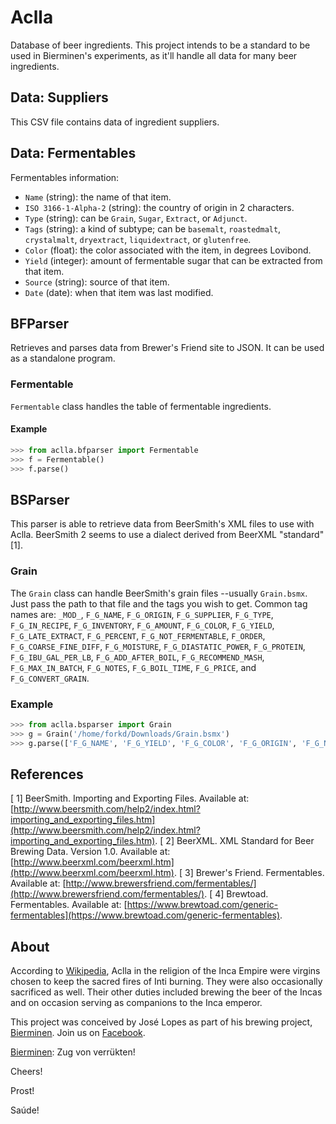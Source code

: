 # Aclla
Database of beer ingredients.  This project intends to be a standard to be used in Bierminen's experiments, as it'll handle all data for many beer ingredients.


## Data: Suppliers
This CSV file contains data of ingredient suppliers.


## Data: Fermentables
Fermentables information:

* `Name` (string): the name of that item.
* `ISO 3166-1-Alpha-2` (string): the country of origin in 2 characters.
* `Type` (string): can be `Grain`, `Sugar`, `Extract`, or `Adjunct`.
* `Tags` (string): a kind of subtype; can be `basemalt`, `roastedmalt`, `crystalmalt`, `dryextract`, `liquidextract`, or `glutenfree`.
* `Color` (float): the color associated with the item, in degrees Lovibond.
* `Yield` (integer): amount of fermentable sugar that can be extracted from that item.
* `Source` (string): source of that item.
* `Date` (date): when that item was last modified.


## BFParser
Retrieves and parses data from Brewer's Friend site to JSON.  It can be used as a standalone program.

### Fermentable
`Fermentable` class handles the table of fermentable ingredients.

#### Example
```python
>>> from aclla.bfparser import Fermentable
>>> f = Fermentable()
>>> f.parse()
```


## BSParser
This parser is able to retrieve data from BeerSmith's XML files to use with Aclla.  BeerSmith 2 seems to use a dialect derived from BeerXML "standard" [1].

### Grain
The `Grain` class can handle BeerSmith's grain files --usually `Grain.bsmx`.  Just pass the path to that file and the tags you wish to get.  Common tag names are: `_MOD_`, `F_G_NAME`, `F_G_ORIGIN`, `F_G_SUPPLIER`, `F_G_TYPE`, `F_G_IN_RECIPE`, `F_G_INVENTORY`, `F_G_AMOUNT`, `F_G_COLOR`, `F_G_YIELD`, `F_G_LATE_EXTRACT`, `F_G_PERCENT`, `F_G_NOT_FERMENTABLE`, `F_ORDER`, `F_G_COARSE_FINE_DIFF`, `F_G_MOISTURE`, `F_G_DIASTATIC_POWER`, `F_G_PROTEIN`, `F_G_IBU_GAL_PER_LB`, `F_G_ADD_AFTER_BOIL`, `F_G_RECOMMEND_MASH`, `F_G_MAX_IN_BATCH`, `F_G_NOTES`, `F_G_BOIL_TIME`, `F_G_PRICE`, and `F_G_CONVERT_GRAIN`.

### Example
```python
>>> from aclla.bsparser import Grain
>>> g = Grain('/home/forkd/Downloads/Grain.bsmx')
>>> g.parse(['F_G_NAME', 'F_G_YIELD', 'F_G_COLOR', 'F_G_ORIGIN', 'F_G_NOTES'])
```


## References
[ 1] BeerSmith.  Importing and Exporting Files.  Available at: [http://www.beersmith.com/help2/index.html?importing_and_exporting_files.htm](http://www.beersmith.com/help2/index.html?importing_and_exporting_files.htm).
[ 2] BeerXML.  XML Standard for Beer Brewing Data.  Version 1.0.  Available at: [http://www.beerxml.com/beerxml.htm](http://www.beerxml.com/beerxml.htm).
[ 3] Brewer's Friend.  Fermentables.  Available at: [http://www.brewersfriend.com/fermentables/](http://www.brewersfriend.com/fermentables/).
[ 4] Brewtoad.  Fermentables.  Available at: [https://www.brewtoad.com/generic-fermentables](https://www.brewtoad.com/generic-fermentables).


## About
According to [Wikipedia](https://en.wikipedia.org/wiki/Aclla), Aclla in the religion of the Inca Empire were virgins chosen to keep the sacred fires of Inti burning. They were also occasionally sacrificed as well. Their other duties included brewing the beer of the Incas and on occasion serving as companions to the Inca emperor.

This project was conceived by José Lopes as part of his brewing project, [Bierminen](https://bierminen.com).  Join us on [Facebook](https://facebook.com/bierminen).

[Bierminen](https://bierminen.com): Zug von verrükten!

Cheers!

Prost!

Saúde!
